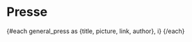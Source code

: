 <script>
     import Press from "$lib/Press.svelte";
     import Presse from "$lib/data/presse.json";
     let general_press = Presse;
</script>

# Presse

<div class="lg:grid sm:grid grid-cols-2 md:grid-cols-3 grid-rows-2 md:grid-rows-3 mx-auto gap-4">
     {#each general_press as {title, picture, link, author}, i}
          <Press title={title} description={author} image={picture} link={link} />
     {/each}
</div>
